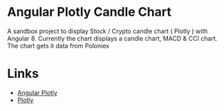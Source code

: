 # Angular Plotly Candle Chart

A sandbox project to display Stock / Crypto candle chart ( Plotly ) with Angular 8. Currently the chart displays a candle chart, MACD & CCI chart. The chart gets it data from Poloniex

# Links
- [Angular Plotly](https://github.com/plotly/angular-plotly.js/blob/master/README.md)
- [Plotly](https://plot.ly/javascript/)
